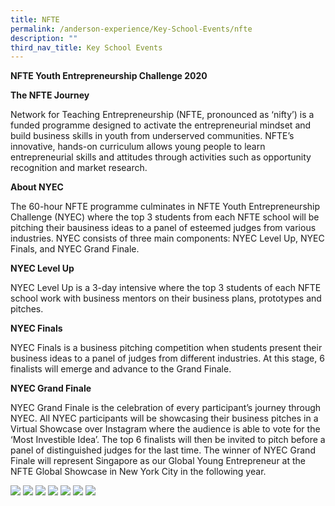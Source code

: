 ```yaml
---
title: NFTE
permalink: /anderson-experience/Key-School-Events/nfte
description: ""
third_nav_title: Key School Events
---
```

**NFTE Youth Entrepreneurship Challenge 2020**

**The NFTE Journey**

Network for Teaching Entrepreneurship  (NFTE, pronounced as ‘nifty’) is a funded programme designed to activate the entrepreneurial mindset and build business skills in youth from underserved communities. NFTE’s innovative, hands-on curriculum allows young people to learn entrepreneurial skills and attitudes through activities such as opportunity recognition and market research.

**About NYEC**

The 60-hour NFTE programme culminates in NFTE Youth Entrepreneurship Challenge (NYEC) where the top 3 students from each NFTE school will be pitching their bausiness ideas to a panel of esteemed judges from various industries. NYEC consists of three main components: NYEC Level Up, NYEC Finals, and NYEC Grand Finale.

**NYEC Level Up**

NYEC Level Up is a 3-day intensive where the top 3 students of each NFTE school work with business mentors on their business plans, prototypes and pitches.

**NYEC Finals**

NYEC Finals is a business pitching competition when students present their business ideas to a panel of judges from different industries. At this stage, 6 finalists will emerge and advance to the Grand Finale.

**NYEC Grand Finale**

NYEC Grand Finale is the celebration of every participant’s journey through NYEC. All NYEC participants will be showcasing their business pitches in a Virtual Showcase over Instagram where the audience is able to vote for the ‘Most Investible Idea’. The top 6 finalists will then be invited to pitch before a panel of distinguished judges for the last time. The winner of NYEC Grand Finale will represent Singapore as our Global Young Entrepreneur at the NFTE Global Showcase in New York City in the following year.

![](/images/NFTE01.jpeg)
![](/images/NFTE02.jpeg)
![](/images/NFTE03.jpeg)
![](/images/NFTE04.jpeg)
![](/images/NFTE05.jpeg)
![](/images/NFTE06.jpeg)
![](/images/NFTE07.jpeg)